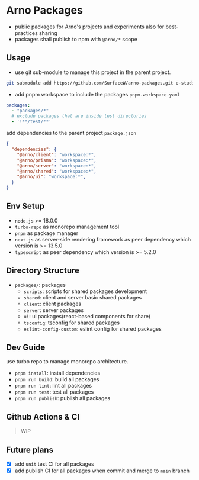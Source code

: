 # Arno Packages

- public packages for Arno's projects and experiments also for best-practices sharing
- packages shall publish to npm with `@arno/*` scope

## Usage

* use git sub-module to manage this project in the parent project.

```bash
git submodule add https://github.com/SurfaceW/arno-packages.git e-studio-base
```

* add pnpm workspace to include the packages `pnpm-workspace.yaml`

```yaml
packages:
  - "packages/*"
  # exclude packages that are inside test directories
  - '!**/test/**'
```

add dependencies to the parent project `package.json`

```json
{
  "dependencies": {
    "@arno/client": "workspace:*",
    "@arno/prisma": "workspace:*",
    "@arno/server": "workspace:*",
    "@arno/shared": "workspace:*",
    "@arno/ui": "workspace:*",
  }
}
```

## Env Setup

- `node.js` >= 18.0.0
- `turbo-repo` as monorepo management tool
- `pnpm` as package manager
- `next.js` as server-side rendering framework as peer dependency which version is >= 13.5.0
- `typescript` as peer dependency which version is >= 5.2.0

## Directory Structure

- `packages/`: packages
  - `scripts`: scripts for shared packages development
  - `shared`: client and server basic shared packages
  - `client`: client packages
  - `server`: server packages
  - `ui`: ui packages(react-based components for share)
  - `tsconfig`: tsconfig for shared packages
  - `eslint-config-custom`: eslint config for shared packages

## Dev Guide

use turbo repo to manage monorepo architecture.

- `pnpm install`: install dependencies
- `pnpm run build`: build all packages
- `pnpm run lint`: lint all packages
- `pnpm run test`: test all packages
- `pnpm run publish`: publish all packages

## Github Actions & CI

> WIP

## Future plans

- [x] add `unit` test CI for all packages
- [x] add publish CI for all packages when commit and merge to `main` branch
